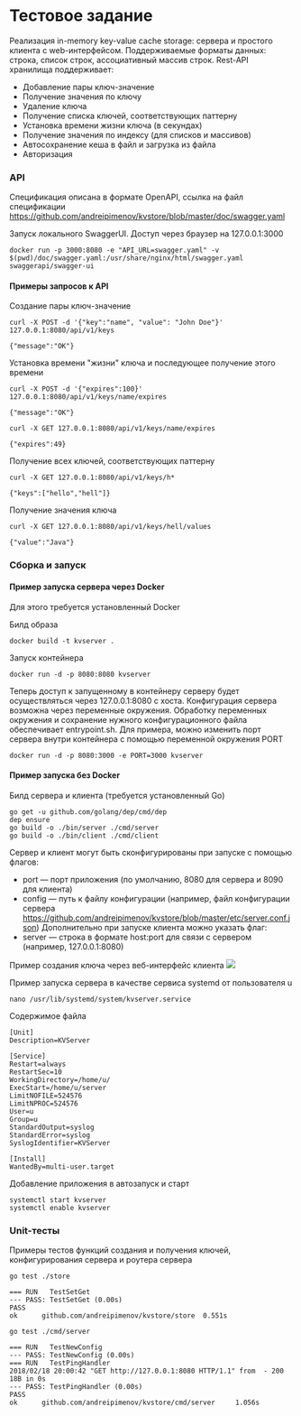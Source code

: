 # Тестовое задание

Реализация in-memory key-value cache storage: сервера и простого клиента с web-интерфейсом. Поддерживаемые форматы данных: строка, список строк, ассоциативный массив строк.
Rest-API хранилища поддерживает:
  - Добавление пары ключ-значение
  - Получение значения по ключу
  - Удаление ключа
  - Получение списка ключей, соответствующих паттерну
  - Установка времени жизни ключа (в секундах)
  - Получение значения по индексу (для списков и массивов)
  - Автосохранение кеша в файл и загрузка из файла
  - Авторизация

### API

Спецификация описана в формате OpenAPI, ссылка на файл спецификации <https://github.com/andreipimenov/kvstore/blob/master/doc/swagger.yaml>

Запуск локального SwaggerUI. Доступ через браузер на 127.0.0.1:3000
```
docker run -p 3000:8080 -e "API_URL=swagger.yaml" -v $(pwd)/doc/swagger.yaml:/usr/share/nginx/html/swagger.yaml swaggerapi/swagger-ui
```

#### Примеры запросов к API
Создание пары ключ-значение
```
curl -X POST -d '{"key":"name", "value": "John Doe"}' 127.0.0.1:8080/api/v1/keys

{"message":"OK"}
```
Установка времени "жизни" ключа и последующее получение этого времени
```
curl -X POST -d '{"expires":100}' 127.0.0.1:8080/api/v1/keys/name/expires

{"message":"OK"}

curl -X GET 127.0.0.1:8080/api/v1/keys/name/expires

{"expires":49}
```
Получение всех ключей, соответствующих паттерну
```
curl -X GET 127.0.0.1:8080/api/v1/keys/h*

{"keys":["hello","hell"]}
```
Получение значения ключа
```
curl -X GET 127.0.0.1:8080/api/v1/keys/hell/values

{"value":"Java"}
```

### Сборка и запуск

#### Пример запуска сервера через Docker

Для этого требуется установленный Docker

Билд образа
```
docker build -t kvserver .
```
Запуск контейнера
```
docker run -d -p 8080:8080 kvserver
```
Теперь доступ к запущенному в контейнеру серверу будет осуществляться через 127.0.0.1:8080 с хоста.
Конфигурация сервера возможна через переменные окружения. Обработку переменных окружения и сохранение нужного конфигурационного файла обеспечивает entrypoint.sh. Для примера, можно изменить порт сервера внутри контейнера с помощью переменной окружения PORT
```
docker run -d -p 8080:3000 -e PORT=3000 kvserver
```

#### Пример запуска без Docker

Билд сервера и клиента (требуется установленный Go)
```
go get -u github.com/golang/dep/cmd/dep
dep ensure
go build -o ./bin/server ./cmd/server
go build -o ./bin/client ./cmd/client
```
Сервер и клиент могут быть сконфигурированы при запуске с помощью флагов:
 - port — порт приложения (по умолчанию, 8080 для сервера и 8090 для клиента)
 - config — путь к файлу конфигурации (например, файл конфигурации сервера <https://github.com/andreipimenov/kvstore/blob/master/etc/server.conf.json>)
 Дополнительно при запуске клиента можно указать флаг:
 - server — строка в формате host:port для связи с сервером (например, 127.0.0.1:8080)

Пример создания ключа через веб-интерфейс клиента
![](https://github.com/andreipimenov/kvstore/blob/master/asset/client.example.jpg)

Пример запуска сервера в качестве сервиса systemd от пользователя u
```
nano /usr/lib/systemd/system/kvserver.service
```
Содержимое файла
```
[Unit]
Description=KVServer

[Service]
Restart=always
RestartSec=10
WorkingDirectory=/home/u/
ExecStart=/home/u/server
LimitNOFILE=524576
LimitNPROC=524576
User=u
Group=u
StandardOutput=syslog
StandardError=syslog
SyslogIdentifier=KVServer

[Install]
WantedBy=multi-user.target
```
Добавление приложения в автозапуск и старт
```
systemctl start kvserver
systemctl enable kvserver
```

### Unit-тесты

Примеры тестов функций создания и получения ключей, конфигурирования сервера и роутера сервера

```
go test ./store

=== RUN   TestSetGet
--- PASS: TestSetGet (0.00s)
PASS
ok      github.com/andreipimenov/kvstore/store  0.551s
```

```
go test ./cmd/server

=== RUN   TestNewConfig
--- PASS: TestNewConfig (0.00s)
=== RUN   TestPingHandler
2018/02/18 20:00:42 "GET http://127.0.0.1:8080 HTTP/1.1" from  - 200 18B in 0s
--- PASS: TestPingHandler (0.00s)
PASS
ok      github.com/andreipimenov/kvstore/cmd/server     1.056s
```